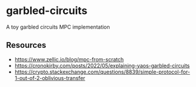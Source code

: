 # garbled-circuits

A toy garbled circuits MPC implementation

## Resources 

* https://www.zellic.io/blog/mpc-from-scratch
* https://cronokirby.com/posts/2022/05/explaining-yaos-garbled-circuits
* https://crypto.stackexchange.com/questions/8839/simple-protocol-for-1-out-of-2-oblivious-transfer
